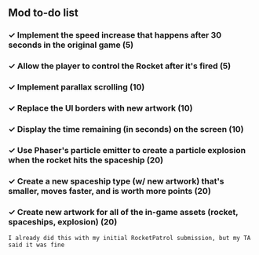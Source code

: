## Mod to-do list

### ✓ Implement the speed increase that happens after 30 seconds in the original game (5)

### ✓ Allow the player to control the Rocket after it's fired (5)

### ✓ Implement parallax scrolling (10)

### ✓ Replace the UI borders with new artwork (10)

### ✓ Display the time remaining (in seconds) on the screen (10)

### ✓ Use Phaser's particle emitter to create a particle explosion when the rocket hits the spaceship (20)

### ✓ Create a new spaceship type (w/ new artwork) that's smaller, moves faster, and is worth more points (20)

### ✓ Create new artwork for all of the in-game assets (rocket, spaceships, explosion) (20)
    I already did this with my initial RocketPatrol submission, but my TA said it was fine